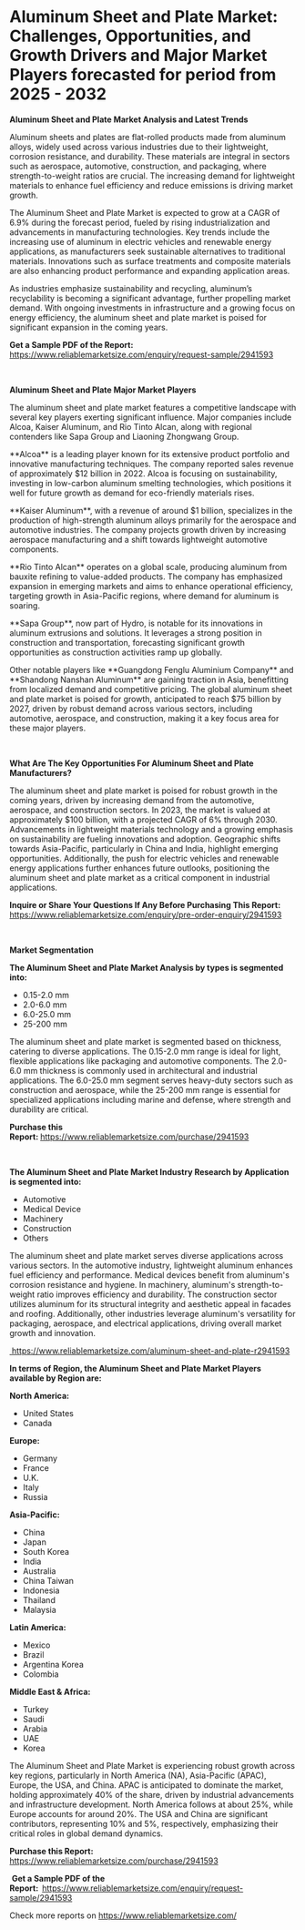 <p><h1>Aluminum Sheet and Plate Market: Challenges, Opportunities, and Growth Drivers and Major Market Players forecasted for period from 2025 - 2032</h1></p><p><strong>Aluminum Sheet and Plate Market Analysis and Latest Trends</strong></p>
<p><p>Aluminum sheets and plates are flat-rolled products made from aluminum alloys, widely used across various industries due to their lightweight, corrosion resistance, and durability. These materials are integral in sectors such as aerospace, automotive, construction, and packaging, where strength-to-weight ratios are crucial. The increasing demand for lightweight materials to enhance fuel efficiency and reduce emissions is driving market growth.</p><p>The Aluminum Sheet and Plate Market is expected to grow at a CAGR of 6.9% during the forecast period, fueled by rising industrialization and advancements in manufacturing technologies. Key trends include the increasing use of aluminum in electric vehicles and renewable energy applications, as manufacturers seek sustainable alternatives to traditional materials. Innovations such as surface treatments and composite materials are also enhancing product performance and expanding application areas. </p><p>As industries emphasize sustainability and recycling, aluminum’s recyclability is becoming a significant advantage, further propelling market demand. With ongoing investments in infrastructure and a growing focus on energy efficiency, the aluminum sheet and plate market is poised for significant expansion in the coming years.</p></p>
<p><strong>Get a Sample PDF of the Report:&nbsp;</strong> <a href="https://www.reliablemarketsize.com/enquiry/request-sample/2941593?utm_campaign=2773&utm_medium=2&utm_source=Github&utm_content=ia&utm_term=15032025&utm_id=aluminum-sheet-and-plate">https://www.reliablemarketsize.com/enquiry/request-sample/2941593</a></p>
<p>&nbsp;</p>
<p><strong>Aluminum Sheet and Plate Major Market Players</strong></p>
<p><p>The aluminum sheet and plate market features a competitive landscape with several key players exerting significant influence. Major companies include Alcoa, Kaiser Aluminum, and Rio Tinto Alcan, along with regional contenders like Sapa Group and Liaoning Zhongwang Group.</p><p>**Alcoa** is a leading player known for its extensive product portfolio and innovative manufacturing techniques. The company reported sales revenue of approximately $12 billion in 2022. Alcoa is focusing on sustainability, investing in low-carbon aluminum smelting technologies, which positions it well for future growth as demand for eco-friendly materials rises.</p><p>**Kaiser Aluminum**, with a revenue of around $1 billion, specializes in the production of high-strength aluminum alloys primarily for the aerospace and automotive industries. The company projects growth driven by increasing aerospace manufacturing and a shift towards lightweight automotive components.</p><p>**Rio Tinto Alcan** operates on a global scale, producing aluminum from bauxite refining to value-added products. The company has emphasized expansion in emerging markets and aims to enhance operational efficiency, targeting growth in Asia-Pacific regions, where demand for aluminum is soaring.</p><p>**Sapa Group**, now part of Hydro, is notable for its innovations in aluminum extrusions and solutions. It leverages a strong position in construction and transportation, forecasting significant growth opportunities as construction activities ramp up globally.</p><p>Other notable players like **Guangdong Fenglu Aluminium Company** and **Shandong Nanshan Aluminum** are gaining traction in Asia, benefitting from localized demand and competitive pricing. The global aluminum sheet and plate market is poised for growth, anticipated to reach $75 billion by 2027, driven by robust demand across various sectors, including automotive, aerospace, and construction, making it a key focus area for these major players.</p></p>
<p>&nbsp;</p>
<p><strong>What Are The Key Opportunities For Aluminum Sheet and Plate Manufacturers?</strong></p>
<p><p>The aluminum sheet and plate market is poised for robust growth in the coming years, driven by increasing demand from the automotive, aerospace, and construction sectors. In 2023, the market is valued at approximately $100 billion, with a projected CAGR of 6% through 2030. Advancements in lightweight materials technology and a growing emphasis on sustainability are fueling innovations and adoption. Geographic shifts towards Asia-Pacific, particularly in China and India, highlight emerging opportunities. Additionally, the push for electric vehicles and renewable energy applications further enhances future outlooks, positioning the aluminum sheet and plate market as a critical component in industrial applications.</p></p>
<p><strong>Inquire or Share Your Questions If Any Before Purchasing This Report:</strong> <a href="https://www.reliablemarketsize.com/enquiry/pre-order-enquiry/2941593?utm_campaign=2773&utm_medium=2&utm_source=Github&utm_content=ia&utm_term=15032025&utm_id=aluminum-sheet-and-plate">https://www.reliablemarketsize.com/enquiry/pre-order-enquiry/2941593</a></p>
<p>&nbsp;</p>
<p><strong>Market Segmentation</strong></p>
<p><strong>The Aluminum Sheet and Plate Market Analysis by types is segmented into:</strong></p>
<p><ul><li>0.15-2.0 mm</li><li>2.0-6.0 mm</li><li>6.0-25.0 mm</li><li>25-200 mm</li></ul></p>
<p><p>The aluminum sheet and plate market is segmented based on thickness, catering to diverse applications. The 0.15-2.0 mm range is ideal for light, flexible applications like packaging and automotive components. The 2.0-6.0 mm thickness is commonly used in architectural and industrial applications. The 6.0-25.0 mm segment serves heavy-duty sectors such as construction and aerospace, while the 25-200 mm range is essential for specialized applications including marine and defense, where strength and durability are critical.</p></p>
<p><strong>Purchase this Report:&nbsp;</strong><a href="https://www.reliablemarketsize.com/purchase/2941593?utm_campaign=2773&utm_medium=2&utm_source=Github&utm_content=ia&utm_term=15032025&utm_id=aluminum-sheet-and-plate">https://www.reliablemarketsize.com/purchase/2941593</a></p>
<p>&nbsp;</p>
<p><strong>The Aluminum Sheet and Plate Market Industry Research by Application is segmented into:</strong></p>
<p><ul><li>Automotive</li><li>Medical Device</li><li>Machinery</li><li>Construction</li><li>Others</li></ul></p>
<p><p>The aluminum sheet and plate market serves diverse applications across various sectors. In the automotive industry, lightweight aluminum enhances fuel efficiency and performance. Medical devices benefit from aluminum's corrosion resistance and hygiene. In machinery, aluminum's strength-to-weight ratio improves efficiency and durability. The construction sector utilizes aluminum for its structural integrity and aesthetic appeal in facades and roofing. Additionally, other industries leverage aluminum's versatility for packaging, aerospace, and electrical applications, driving overall market growth and innovation.</p></p>
<p><a href="https://www.reliablemarketsize.com/aluminum-sheet-and-plate-r2941593?utm_campaign=2773&utm_medium=2&utm_source=Github&utm_content=ia&utm_term=15032025&utm_id=aluminum-sheet-and-plate">&nbsp;https://www.reliablemarketsize.com/aluminum-sheet-and-plate-r2941593</a></p>
<p><strong>In terms of Region, the Aluminum Sheet and Plate Market Players available by Region are:</strong></p>
<p>
    <p> <strong> North America: </strong>
        <ul>
            <li>United States</li>
            <li>Canada</li>
        </ul>
        </p> 
    <p> <strong> Europe: </strong>
        <ul>
            <li>Germany</li>
            <li>France</li>
            <li>U.K.</li>
            <li>Italy</li>
            <li>Russia</li>
        </ul>
        </p> 
    <p> <strong> Asia-Pacific: </strong>
        <ul>
            <li>China</li>
            <li>Japan</li>
            <li>South Korea</li>
            <li>India</li>
            <li>Australia</li>
            <li>China Taiwan</li>
            <li>Indonesia</li>
            <li>Thailand</li>
            <li>Malaysia</li>
        </ul>
        </p> 
    <p> <strong> Latin America: </strong>
        <ul>
            <li>Mexico</li>
            <li>Brazil</li>
            <li>Argentina Korea</li>
            <li>Colombia</li>
        </ul>
        </p> 
    <p> <strong> Middle East & Africa: </strong>
        <ul>
            <li>Turkey</li>
            <li>Saudi</li>
            <li>Arabia</li>
            <li>UAE</li>
            <li>Korea</li>
        </ul>
    </p>
    </p>
<p><p>The Aluminum Sheet and Plate Market is experiencing robust growth across key regions, particularly in North America (NA), Asia-Pacific (APAC), Europe, the USA, and China. APAC is anticipated to dominate the market, holding approximately 40% of the share, driven by industrial advancements and infrastructure development. North America follows at about 25%, while Europe accounts for around 20%. The USA and China are significant contributors, representing 10% and 5%, respectively, emphasizing their critical roles in global demand dynamics.</p></p>
<p><strong>Purchase this Report: </strong><a href="https://www.reliablemarketsize.com/purchase/2941593?utm_campaign=2773&utm_medium=2&utm_source=Github&utm_content=ia&utm_term=15032025&utm_id=aluminum-sheet-and-plate">https://www.reliablemarketsize.com/purchase/2941593</a></p>
<p>&nbsp;<strong>Get a Sample PDF of the Report:&nbsp;&nbsp;</strong><a href="https://www.reliablemarketsize.com/enquiry/request-sample/2941593?utm_campaign=2773&utm_medium=2&utm_source=Github&utm_content=ia&utm_term=15032025&utm_id=aluminum-sheet-and-plate">https://www.reliablemarketsize.com/enquiry/request-sample/2941593</a></p>
<p><strong></strong></p>
<p>Check more reports on <a href="https://www.reliablemarketsize.com/?utm_campaign=2773&utm_medium=2&utm_source=Github&utm_content=ia&utm_term=15032025&utm_id=aluminum-sheet-and-plate">https://www.reliablemarketsize.com/</a></p>